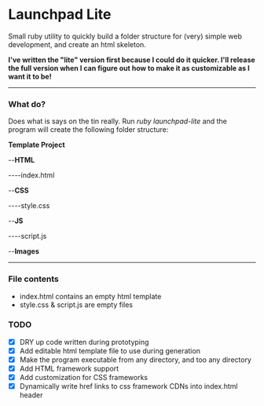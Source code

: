 # Launchpad Lite
Small ruby utility to quickly build a folder structure for (very) simple web development, and create an html skeleton.

**I've written the "lite" version first because I could do it quicker. I'll release the full version when I can figure out how to make it as customizable as I want it to be!**

<hr>

### What do?
Does what is says on the tin really. Run *ruby launchpad-lite* and the program will create the following folder structure:

**Template Project**

--**HTML**

----index.html

--**CSS**

----style.css

--**JS**

----script.js

--**Images**

<hr>

### File contents

- index.html contains an empty html template
- style.css & script.js are empty files

### TODO

- [x] DRY up code written during prototyping
- [x] Add editable html template file to use during generation
- [x] Make the program executable from any directory, and too any directory
- [x] Add HTML framework support
- [x] Add customization for CSS frameworks
- [x] Dynamically write href links to css framework CDNs into index.html header
